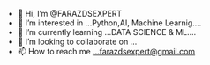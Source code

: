 - 👋 Hi, I’m @FARAZDSEXPERT
- 👀 I’m interested in ...Python,AI, Machine Learnig....
- 🌱 I’m currently learning ...DATA SCIENCE & ML....
- 💞️ I’m looking to collaborate on ... 
- 📫 How to reach me ...farazdsexpert@gmail.com

<!---
FARAZDSEXPERT/FARAZDSEXPERT is a ✨ special ✨ repository because its `README.md` (this file) appears on your GitHub profile.
You can click the Preview link to take a look at your changes.
--->
